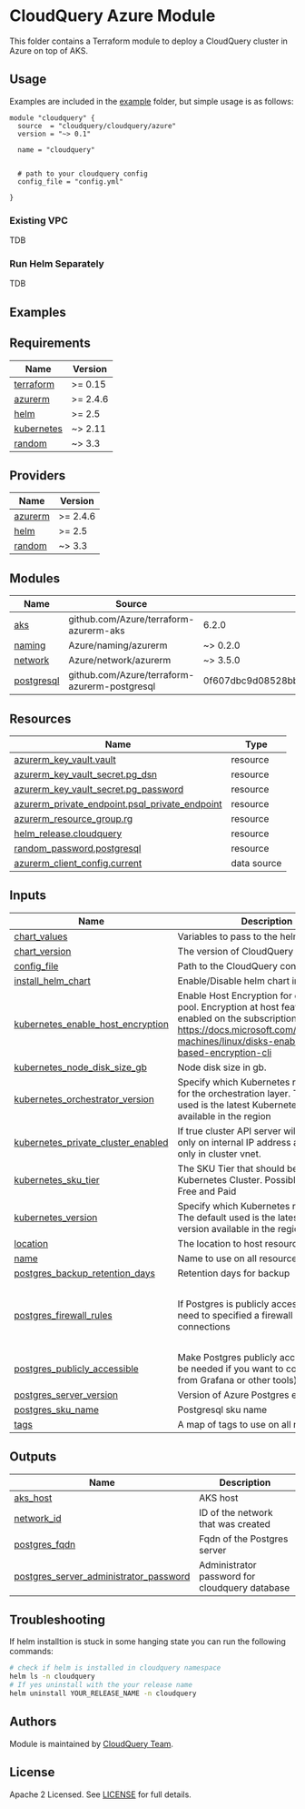 # CloudQuery Azure Module

This folder contains a Terraform module to deploy a CloudQuery cluster in Azure on top of AKS.

## Usage

Examples are included in the [example](./examples/complete) folder, but simple usage is as follows:

```hcl
module "cloudquery" {
  source  = "cloudquery/cloudquery/azure"
  version = "~> 0.1"

  name = "cloudquery"


  # path to your cloudquery config
  config_file = "config.yml"

}
```

### Existing VPC

TDB

### Run Helm Separately

TDB

## Examples

<!-- BEGINNING OF PRE-COMMIT-TERRAFORM DOCS HOOK -->
## Requirements

| Name | Version |
|------|---------|
| <a name="requirement_terraform"></a> [terraform](#requirement\_terraform) | >= 0.15 |
| <a name="requirement_azurerm"></a> [azurerm](#requirement\_azurerm) | >= 2.4.6 |
| <a name="requirement_helm"></a> [helm](#requirement\_helm) | >= 2.5 |
| <a name="requirement_kubernetes"></a> [kubernetes](#requirement\_kubernetes) | ~> 2.11 |
| <a name="requirement_random"></a> [random](#requirement\_random) | ~> 3.3 |

## Providers

| Name | Version |
|------|---------|
| <a name="provider_azurerm"></a> [azurerm](#provider\_azurerm) | >= 2.4.6 |
| <a name="provider_helm"></a> [helm](#provider\_helm) | >= 2.5 |
| <a name="provider_random"></a> [random](#provider\_random) | ~> 3.3 |

## Modules

| Name | Source | Version |
|------|--------|---------|
| <a name="module_aks"></a> [aks](#module\_aks) | github.com/Azure/terraform-azurerm-aks | 6.2.0 |
| <a name="module_naming"></a> [naming](#module\_naming) | Azure/naming/azurerm | ~> 0.2.0 |
| <a name="module_network"></a> [network](#module\_network) | Azure/network/azurerm | ~> 3.5.0 |
| <a name="module_postgresql"></a> [postgresql](#module\_postgresql) | github.com/Azure/terraform-azurerm-postgresql | 0f607dbc9d08528bb16a48fc9dc8831aa4a92f5c |

## Resources

| Name | Type |
|------|------|
| [azurerm_key_vault.vault](https://registry.terraform.io/providers/hashicorp/azurerm/latest/docs/resources/key_vault) | resource |
| [azurerm_key_vault_secret.pg_dsn](https://registry.terraform.io/providers/hashicorp/azurerm/latest/docs/resources/key_vault_secret) | resource |
| [azurerm_key_vault_secret.pg_password](https://registry.terraform.io/providers/hashicorp/azurerm/latest/docs/resources/key_vault_secret) | resource |
| [azurerm_private_endpoint.psql_private_endpoint](https://registry.terraform.io/providers/hashicorp/azurerm/latest/docs/resources/private_endpoint) | resource |
| [azurerm_resource_group.rg](https://registry.terraform.io/providers/hashicorp/azurerm/latest/docs/resources/resource_group) | resource |
| [helm_release.cloudquery](https://registry.terraform.io/providers/hashicorp/helm/latest/docs/resources/release) | resource |
| [random_password.postgresql](https://registry.terraform.io/providers/hashicorp/random/latest/docs/resources/password) | resource |
| [azurerm_client_config.current](https://registry.terraform.io/providers/hashicorp/azurerm/latest/docs/data-sources/client_config) | data source |

## Inputs

| Name | Description | Type | Default | Required |
|------|-------------|------|---------|:--------:|
| <a name="input_chart_values"></a> [chart\_values](#input\_chart\_values) | Variables to pass to the helm chart | `string` | `""` | no |
| <a name="input_chart_version"></a> [chart\_version](#input\_chart\_version) | The version of CloudQuery helm chart | `string` | `"1.0.32"` | no |
| <a name="input_config_file"></a> [config\_file](#input\_config\_file) | Path to the CloudQuery config.hcl | `string` | `""` | no |
| <a name="input_install_helm_chart"></a> [install\_helm\_chart](#input\_install\_helm\_chart) | Enable/Disable helm chart installation | `bool` | `true` | no |
| <a name="input_kubernetes_enable_host_encryption"></a> [kubernetes\_enable\_host\_encryption](#input\_kubernetes\_enable\_host\_encryption) | Enable Host Encryption for default node pool. Encryption at host feature must be enabled on the subscription: https://docs.microsoft.com/azure/virtual-machines/linux/disks-enable-host-based-encryption-cli | `bool` | `false` | no |
| <a name="input_kubernetes_node_disk_size_gb"></a> [kubernetes\_node\_disk\_size\_gb](#input\_kubernetes\_node\_disk\_size\_gb) | Node disk size in gb. | `number` | `30` | no |
| <a name="input_kubernetes_orchestrator_version"></a> [kubernetes\_orchestrator\_version](#input\_kubernetes\_orchestrator\_version) | Specify which Kubernetes release to use for the orchestration layer. The default used is the latest Kubernetes version available in the region | `string` | `"1.23.5"` | no |
| <a name="input_kubernetes_private_cluster_enabled"></a> [kubernetes\_private\_cluster\_enabled](#input\_kubernetes\_private\_cluster\_enabled) | If true cluster API server will be exposed only on internal IP address and available only in cluster vnet. | `bool` | `false` | no |
| <a name="input_kubernetes_sku_tier"></a> [kubernetes\_sku\_tier](#input\_kubernetes\_sku\_tier) | The SKU Tier that should be used for this Kubernetes Cluster. Possible values are Free and Paid | `string` | `"Free"` | no |
| <a name="input_kubernetes_version"></a> [kubernetes\_version](#input\_kubernetes\_version) | Specify which Kubernetes release to use. The default used is the latest Kubernetes version available in the region | `string` | `"1.23.5"` | no |
| <a name="input_location"></a> [location](#input\_location) | The location to host resources | `string` | n/a | yes |
| <a name="input_name"></a> [name](#input\_name) | Name to use on all resources created | `string` | `"cloudquery"` | no |
| <a name="input_postgres_backup_retention_days"></a> [postgres\_backup\_retention\_days](#input\_postgres\_backup\_retention\_days) | Retention days for backup | `number` | `7` | no |
| <a name="input_postgres_firewall_rules"></a> [postgres\_firewall\_rules](#input\_postgres\_firewall\_rules) | If Postgres is publicly accessible you will need to specified a firewall rule to allow connections | <pre>list(object({<br>    name     = string<br>    start_ip = string<br>    end_ip   = string<br>  }))</pre> | `[]` | no |
| <a name="input_postgres_publicly_accessible"></a> [postgres\_publicly\_accessible](#input\_postgres\_publicly\_accessible) | Make Postgres publicly accessible (might be needed if you want to connect to it from Grafana or other tools). | `bool` | `false` | no |
| <a name="input_postgres_server_version"></a> [postgres\_server\_version](#input\_postgres\_server\_version) | Version of Azure Postgres engine to use | `string` | `"11"` | no |
| <a name="input_postgres_sku_name"></a> [postgres\_sku\_name](#input\_postgres\_sku\_name) | Postgresql sku name | `string` | `"GP_Gen5_2"` | no |
| <a name="input_tags"></a> [tags](#input\_tags) | A map of tags to use on all resources | `map(string)` | `{}` | no |

## Outputs

| Name | Description |
|------|-------------|
| <a name="output_aks_host"></a> [aks\_host](#output\_aks\_host) | AKS host |
| <a name="output_network_id"></a> [network\_id](#output\_network\_id) | ID of the network that was created |
| <a name="output_postgres_fqdn"></a> [postgres\_fqdn](#output\_postgres\_fqdn) | Fqdn of the Postgres server |
| <a name="output_postgres_server_administrator_password"></a> [postgres\_server\_administrator\_password](#output\_postgres\_server\_administrator\_password) | Administrator password for cloudquery database |
<!-- END OF PRE-COMMIT-TERRAFORM DOCS HOOK -->

## Troubleshooting

If helm installtion is stuck in some hanging state you can run the following commands:

```bash
# check if helm is installed in cloudquery namespace
helm ls -n cloudquery
# If yes uninstall with the your release name
helm uninstall YOUR_RELEASE_NAME -n cloudquery
```

## Authors

Module is maintained by [CloudQuery Team](https://github.com/cloudquery/cloudquery).

## License

Apache 2 Licensed. See [LICENSE](https://github.com/cloudquery/terraform-azure-cloudquery/tree/main/LICENSE) for full details.

